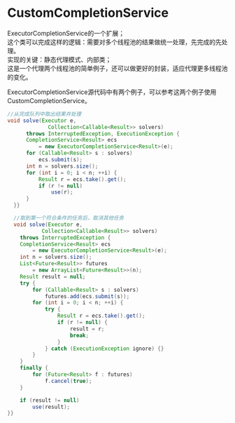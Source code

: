 # CustomCompletionService

ExecutorCompletionService的一个扩展；<br> 
这个类可以完成这样的逻辑：需要对多个线程池的结果做统一处理，先完成的先处理。<br> 
实现的关键：静态代理模式、内部类；<br> 
这是一个代理两个线程池的简单例子，还可以做更好的封装，适应代理更多线程池的变化。<br> 

ExecutorCompletionService源代码中有两个例子，可以参考这两个例子使用CustomCompletionService。

```java
//从完成队列中取出结果并处理
void solve(Executor e,
             Collection<Callable<Result>> solvers)
      throws InterruptedException, ExecutionException {
      CompletionService<Result> ecs
          = new ExecutorCompletionService<Result>(e);
      for (Callable<Result> s : solvers)
          ecs.submit(s);
      int n = solvers.size();
      for (int i = 0; i < n; ++i) {
          Result r = ecs.take().get();
          if (r != null)
              use(r);
      }
  }}
  ```
  
  ```java
    //取到第一个符合条件的任务后，取消其他任务
    void solve(Executor e,
             Collection<Callable<Result>> solvers)
      throws InterruptedException {
      CompletionService<Result> ecs
          = new ExecutorCompletionService<Result>(e);
      int n = solvers.size();
      List<Future<Result>> futures
          = new ArrayList<Future<Result>>(n);
      Result result = null;
      try {
          for (Callable<Result> s : solvers)
              futures.add(ecs.submit(s));
          for (int i = 0; i < n; ++i) {
              try {
                  Result r = ecs.take().get();
                  if (r != null) {
                      result = r;
                      break;
                  }
              } catch (ExecutionException ignore) {}
          }
      }
      finally {
          for (Future<Result> f : futures)
              f.cancel(true);
      }
 
      if (result != null)
          use(result);
  }}
 ```
